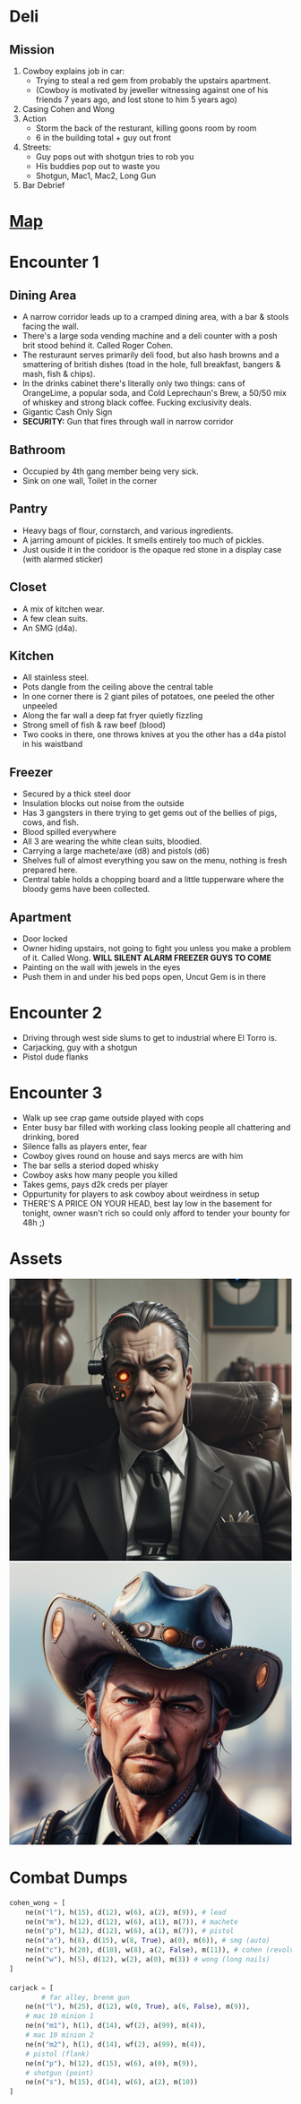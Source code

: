 # Deli
## Mission
1. Cowboy explains job in car:
	- Trying to steal a red gem from probably the upstairs apartment.
	- (Cowboy is motivated by jeweller witnessing against one of his friends 7 years ago, and lost stone to him 5 years ago)
2. Casing
 Cohen and Wong
3. Action
	- Storm the back of the resturant, killing goons room by room
	- 6 in the building total + guy out front
4. Streets:
	- Guy pops out with shotgun tries to rob you
	- His buddies pop out to waste you
	- Shotgun, Mac1, Mac2, Long Gun
5. Bar Debrief


# [Map](https://excalidraw.com/#json=xgMIIPRl_JF1cCs1ob_dr,m9zYhlCSyjqThV65g_NFsg)
# Encounter 1

## Dining Area
- A narrow corridor leads up to a cramped dining area, with a bar & stools facing the wall.
- There's a large soda vending machine and a deli counter with a posh brit stood behind it. Called Roger Cohen.
- The resturaunt serves primarily deli food, but also hash browns and a smattering of british dishes (toad in the hole, full breakfast, bangers & mash, fish & chips). 
- In the drinks cabinet there's literally only two things: cans of OrangeLime, a popular soda, and Cold Leprechaun's Brew, a 50/50 mix of whiskey and strong black coffee. Fucking exclusivity deals.
- Gigantic Cash Only Sign
- **SECURITY:** Gun that fires through wall in narrow corridor

## Bathroom
- Occupied by 4th gang member being very sick.
- Sink on one wall, Toilet in the corner

## Pantry
- Heavy bags of flour, cornstarch, and various ingredients.
- A jarring amount of pickles. It smells entirely too much of pickles.
- Just ouside it in the coridoor is the opaque red stone in a display case (with alarmed sticker)

## Closet
- A mix of kitchen wear. 
- A few clean suits. 
- An SMG (d4a). 

## Kitchen
- All stainless steel. 
- Pots dangle from the ceiling above the central table
- In one corner there is 2 giant piles of potatoes, one peeled the other unpeeled
- Along the far wall a deep fat fryer quietly fizzling
- Strong smell of fish & raw beef (blood)
- Two cooks in there, one throws knives at you the other has a d4a pistol in his waistband

## Freezer
- Secured by a thick steel door
- Insulation blocks out noise from the outside
- Has 3 gangsters in there trying to get gems out of the bellies of pigs, cows, and fish.
- Blood spilled everywhere
- All 3 are wearing the white clean suits, bloodied. 
- Carrying a large machete/axe (d8) and pistols (d6)
- Shelves full of almost everything you saw on the menu, nothing is fresh prepared here.
- Central table holds a chopping board and a little tupperware where the bloody gems have been collected.

## Apartment
- Door locked
- Owner hiding upstairs, not going to fight you unless you make a problem of it. Called Wong. **WILL SILENT ALARM FREEZER GUYS TO COME**
- Painting on the wall with jewels in the eyes
- Push them in and under his bed pops open, Uncut Gem is in there

# Encounter 2
- Driving through west side slums to get to industrial where El Torro is.
- Carjacking, guy with a shotgun
- Pistol dude flanks

# Encounter 3
- Walk up see crap game outside played with cops
- Enter busy bar filled with working class looking people all chattering and drinking, bored
- Silence falls as players enter, fear
- Cowboy gives round on house and says mercs are with him
- The bar sells a steriod doped whisky
- Cowboy asks how many people you killed
- Takes gems, pays d2k creds per player
- Oppurtunity for players to ask cowboy about weirdness in setup
- THERE'S A PRICE ON YOUR HEAD, best lay low in the basement for tonight, owner wasn't rich so could only afford to tender your bounty for 48h
;)

# Assets 
![manager](https://github.com/WayfaringBloke/dnd/blob/main/assets/m1/manager.png?raw=true)![Ronald](https://github.com/WayfaringBloke/dnd/blob/main/assets/rnpc/Ronald.png?raw=true)
# Combat Dumps
```py
cohen_wong = [
    ne(n("l"), h(15), d(12), w(6), a(2), m(9)), # lead
    ne(n("m"), h(12), d(12), w(6), a(1), m(7)), # machete
    ne(n("p"), h(12), d(12), w(6), a(1), m(7)), # pistol
    ne(n("a"), h(8), d(15), w(8, True), a(0), m(6)), # smg (auto)
    ne(n("c"), h(20), d(10), w(8), a(2, False), m(11)), # cohen (revolver)
    ne(n("w"), h(5), d(12), w(2), a(0), m(3)) # wong (long nails)
]

carjack = [
		# far alley, brenm gun
    ne(n("l"), h(25), d(12), w(8, True), a(6, False), m(9)), 
    # mac 10 minion 1
    ne(n("m1"), h(1), d(14), wf(2), a(99), m(4)),
    # mac 10 minion 2
    ne(n("m2"), h(1), d(14), wf(2), a(99), m(4)),
    # pistol (flank)
    ne(n("p"), h(12), d(15), w(6), a(0), m(9)),
    # shotgun (point)
    ne(n("s"), h(15), d(14), w(6), a(2), m(10))
]
```
<!--stackedit_data:
eyJoaXN0b3J5IjpbMTYyMDU2MTE3NCwyMzQ1ODE4OTgsNDY4OT
gyNjYzLC05MzE4Nzg5NjQsNzYxNzQyNDAsMjAxNDkyMzcxNywt
MTcyMTM0MTUwOCwtMTM5NzAzMzk1MiwtOTQzNjA2Nzk1LC0xMT
cwOTc0NTgwLC0yMDY3MTUwNDUwLDc3ODk2MjgxOCwxOTUxMjgy
NTMxLDEyODMxOTIzMzAsLTEzMzI3NTM5NTQsLTE3NjM2MTM2MD
gsLTEwMzY1NDEwODcsMTk4MTM5ODU3NywxNDc1NzAxNjg4LC03
MDcyODIyODZdfQ==
-->